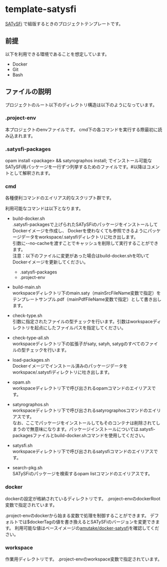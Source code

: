 # template-satysfi
[SATySFi](https://github.com/gfngfn/SATySFi) で組版するときのプロジェクトテンプレートです。

## 前提
以下を利用できる環境であることを想定しています。

* Docker
* Git
* Bash

## ファイルの説明
プロジェクトのルート以下のディレクトリ構造は以下のようになっています。
### .project-env
本プロジェクトのenvファイルです。
cmd下の各コマンドを実行する際最初に読み込まれます。

### .satysfi-packages
opam install \<package\> && satyrographos install;
でインストール可能なSATySFi用パッケージを一行ずつ列挙するためのファイルです。#以降はコメントとして解釈されます。

### cmd
各種便利コマンドのエイリアス的なスクリプト群です。

利用可能なコマンドは以下となります。

* build-docker.sh<br/>.satysfi-packagesで上げられたSATySFiのパッケージをインストールしてDockerイメージを作成し、
Dockerを使わなくても参照できるようにパッケージデータをworkspace/.satysfiディレクトリに吐き出します。<br/>
引数に--no-cacheを渡すことでキャッシュを削除して実行することができます。<br/>
注意：以下のファイルに変更があった場合はbuild-docker.shを叩いてDockerイメージを更新してください。
    * .satysfi-packages
    * .project-env

* build-main.sh<br/>workspaceディレクトリ下のmain.saty（mainSrcFileName変数で指定）をテンプレートサンプル.pdf（mainPdfFileName変数で指定）として書き出します。
* check-type.sh<br/>引数に指定されたファイルの型チェックを行います。引数はworkspaceディレクトリを起点にしたファイルパスを指定してください。
* check-type-all.sh<br/>workspaceディレクトリ下の拡張子がsaty, satyh, satygのすべてのファイルの型チェックを行います。
* load-packages.sh<br/>Dockerイメージでインストール済みのパッケージデータをworkspace/.satysfiディレクトリに吐き出します。
* opam.sh<br/>workspaceディレクトリ下で呼び出されるopamコマンドのエイリアスです。
* satyrographos.sh<br/>workspaceディレクトリ下で呼び出されるsatyrographosコマンドのエイリアスです。<br/>
なお、ここでパッケージをインストールしてもそのコンテナは削除されてしまうので無意味になります。パッケージインストールについては.satysfi-packagesファイルとbuild-docker.shコマンドを使用してください。
* satysfi.sh<br/>workspaceディレクトリ下で呼び出されるsatysfiコマンドのエイリアスです。
* search-pkg.sh<br/>SATySFiのパッケージを検索するopam listコマンドのエイリアスです。

### docker
dockerの設定が格納されているディレクトリです。
.project-envのdockerRoot変数で指定されています。

.project-envのdockerから始まる変数で処理を制御することができます。
デフォルトでは$dockerTagの値を書き換えるとSATySFiのバージョンを変更できます。
利用可能な値はベースイメージの[amutake/docker-satysfi](https://github.com/amutake/docker-satysfi)を確認してください。

### workspace
作業用ディレクトリです。
.project-envのworkspace変数で指定されています。
